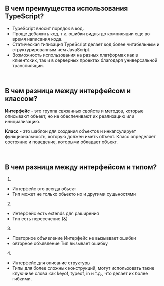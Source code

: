 ## <a name="benefits"></a>В чем преимущества использования TypeScript?

- TypeScript вносит порядок в код.
- Проще дебажить код, т.к. ошибки видны до компиляции еще во время написания кода.
- Статическая типизация TypeScript делает код более читабельным и структурированным чем JavaScript.
- Возможность использования на разных платформах как в клиентских, так и в серверных проектах благодаря универсальной транспиляции.
<br/>

## <a name="interface-class"></a>В чем разница между интерфейсом и классом?

**Интерфейс** - это группа связанных свойств и методов, которые описывают объект, но не обеспечивают их реализацию или инициализацию.

**Класс** - это шаблон для создания объектов и инкапсулирует функциональность, которую должен иметь объект. Класс определяет состояние и поведение, которыми обладает объект.

<br/>

## <a name="interface-type"></a>В чем разница между интерфейсом и типом?

1. 
  - Интерфейс это всегда обьект
  - Тип может не только обьекто но и другими сущьностями
2. 
  - Интерфейс есть extends для раширения
  - Тип есть пересечение (&)
3. 
  - Повторное объявление Интерфейс не вызыввает ошибки 
  - овторное объявление Тип вызывает ошибку
4. 
  - Интерфейс для описание структуры
  - Типы для более сложных конструкций, могут использовать такие клуючиве слова как keyof, typeof, in и т.д., что делает их более гибкими.
